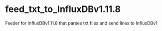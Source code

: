 # feed_txt_to_InfluxDBv1.11.8
Feeder for InfluxDBv1.11.8 that parses txt files and send lines to InfluxDBv1
